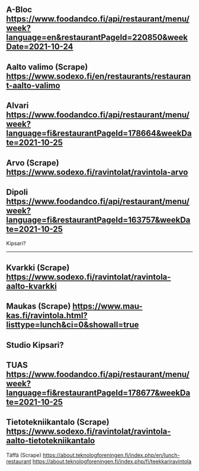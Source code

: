 A-Bloc
https://www.foodandco.fi/api/restaurant/menu/week?language=en&restaurantPageId=220850&weekDate=2021-10-24
---
Aalto valimo (Scrape)
https://www.sodexo.fi/en/restaurants/restaurant-aalto-valimo
---
Alvari
https://www.foodandco.fi/api/restaurant/menu/week?language=fi&restaurantPageId=178664&weekDate=2021-10-25
---
Arvo (Scrape)
https://www.sodexo.fi/ravintolat/ravintola-arvo
---
Dipoli
https://www.foodandco.fi/api/restaurant/menu/week?language=fi&restaurantPageId=163757&weekDate=2021-10-25
---
Kipsari?

---
Kvarkki (Scrape)
https://www.sodexo.fi/ravintolat/ravintola-aalto-kvarkki
---
Maukas (Scrape)
https://www.mau-kas.fi/ravintola.html?listtype=lunch&ci=0&showall=true
---
Studio Kipsari?
---
TUAS
https://www.foodandco.fi/api/restaurant/menu/week?language=fi&restaurantPageId=178677&weekDate=2021-10-25
---
Tietotekniikantalo (Scrape)
https://www.sodexo.fi/ravintolat/ravintola-aalto-tietotekniikantalo
---
Täffä (Scrape)
https://about.teknologforeningen.fi/index.php/en/lunch-restaurant
https://about.teknologforeningen.fi/index.php/fi/teekkariravintola
